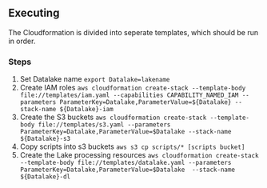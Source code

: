 ## Executing

The Cloudformation is divided into seperate templates, which should be run in order. 

### Steps
1. Set Datalake name
   `export Datalake=lakename`
2. Create IAM roles
   `aws cloudformation create-stack --template-body file://templates/iam.yaml --capabilities CAPABILITY_NAMED_IAM --parameters ParameterKey=Datalake,ParameterValue=${Datalake} --stack-name ${Datalake}-iam`
3. Create the S3 buckets
   `aws cloudformation create-stack --template-body file://templates/s3.yaml --parameters ParameterKey=Datalake,ParameterValue=$Datalake --stack-name ${Datalake}-s3`
4. Copy scripts into s3 buckets
   `aws s3 cp scripts/* [scripts bucket]`
5. Create the Lake processing resources
   `aws cloudformation create-stack --template-body file://templates/datalake.yaml --parameters ParameterKey=Datalake,ParameterValue=$Datalake  --stack-name ${Datalake}-dl`